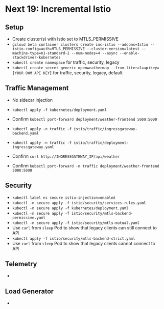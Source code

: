 # Next 19: Incremental Istio

## Setup
- Create cluster(s) with Istio set to MTLS_PERMISSIVE
- `gcloud beta container clusters create inc-istio --addons=Istio --istio-config=auth=MTLS_PERMISSIVE --cluster-version=latest --machine-type=n1-standard-2 --num-nodes=4 --async --enable-stackdriver-kubernetes`
- `kubectl create namespace` for traffic, security, legacy
- `kubectl create secret generic openweathermap --from-literal=apikey=[YOUR OWM API KEY]` for traffic, security, legacy, default

## Traffic Management
- No sidecar injection

- `kubectl apply -f kubernetes/deployment.yaml`
- Confirm `kubectl port-forward deployment/weather-frontend 5000:5000`

- `kubectl apply -n traffic -f istio/traffic/ingressgateway-backend.yaml`
- `kubectl apply -n traffic -f istio/traffic/deployment-ingressgateway.yaml`
- Confirm `curl http://INGRESSGATEWAY_IP/api/weather`
- Confirm `kubectl port-forward -n traffic deployment/weather-frontend 5000:5000`

## Security
- `kubectl label ns secure istio-injection=enabled`
- `kubectl -n secure apply -f istio/security/services-rules.yaml`
- `kubectl -n secure apply -f kubernetes/deployment.yaml`
- `kubectl -n secure apply -f istio/security/mtls-backend-permissive.yaml`
- `kubectl -n secure apply -f istio/security/mtls-mutual.yaml`
- Use `curl` from `sleep` Pod to show that legacy clients can still connect to API
- `kubectl apply -f istio/security/mtls-backend-strict.yaml`
- Use `curl` from `sleep` Pod to show that legacy clients cannot connect to API


## Telemetry
- 

## Load Generator
- 